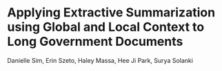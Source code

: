 # Applying Extractive Summarization using Global and Local Context to Long Government Documents
Danielle Sim, Erin Szeto, Haley Massa, Hee Ji Park, Surya Solanki
